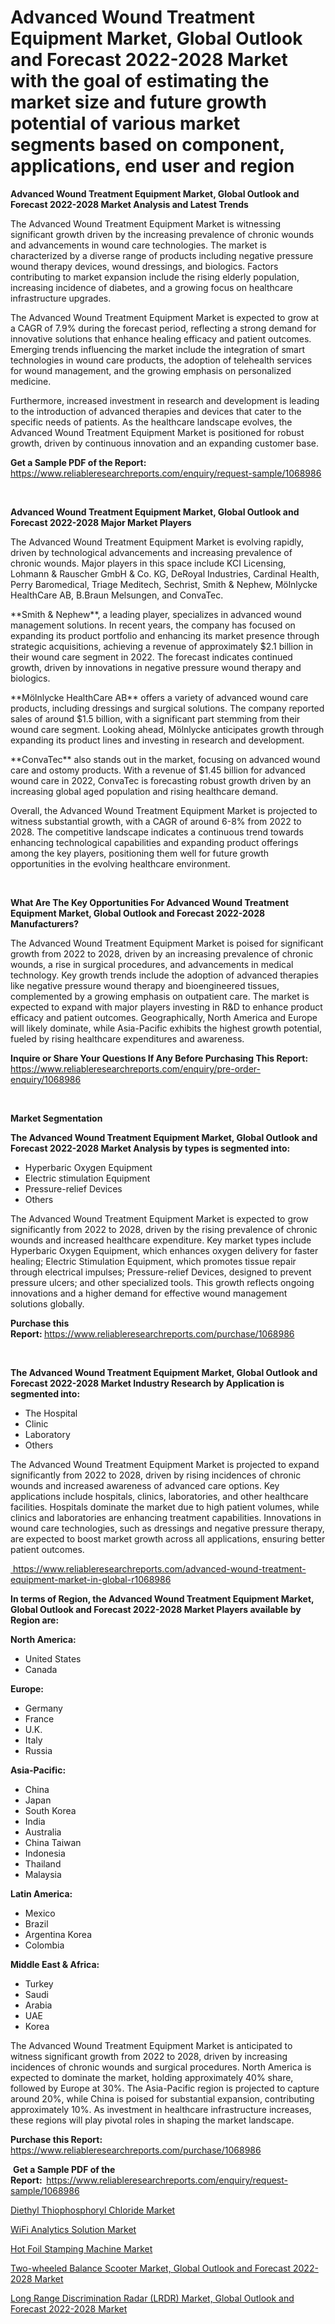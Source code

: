 <p><h1>Advanced Wound Treatment Equipment Market, Global Outlook and Forecast 2022-2028 Market with the goal of estimating the market size and future growth potential of various market segments based on component, applications, end user and region</h1></p><p><strong>Advanced Wound Treatment Equipment Market, Global Outlook and Forecast 2022-2028 Market Analysis and Latest Trends</strong></p>
<p><p>The Advanced Wound Treatment Equipment Market is witnessing significant growth driven by the increasing prevalence of chronic wounds and advancements in wound care technologies. The market is characterized by a diverse range of products including negative pressure wound therapy devices, wound dressings, and biologics. Factors contributing to market expansion include the rising elderly population, increasing incidence of diabetes, and a growing focus on healthcare infrastructure upgrades.</p><p>The Advanced Wound Treatment Equipment Market is expected to grow at a CAGR of 7.9% during the forecast period, reflecting a strong demand for innovative solutions that enhance healing efficacy and patient outcomes. Emerging trends influencing the market include the integration of smart technologies in wound care products, the adoption of telehealth services for wound management, and the growing emphasis on personalized medicine. </p><p>Furthermore, increased investment in research and development is leading to the introduction of advanced therapies and devices that cater to the specific needs of patients. As the healthcare landscape evolves, the Advanced Wound Treatment Equipment Market is positioned for robust growth, driven by continuous innovation and an expanding customer base.</p></p>
<p><strong>Get a Sample PDF of the Report:&nbsp;</strong> <a href="https://www.reliableresearchreports.com/enquiry/request-sample/1068986">https://www.reliableresearchreports.com/enquiry/request-sample/1068986</a></p>
<p>&nbsp;</p>
<p><strong>Advanced Wound Treatment Equipment Market, Global Outlook and Forecast 2022-2028 Major Market Players</strong></p>
<p><p>The Advanced Wound Treatment Equipment Market is evolving rapidly, driven by technological advancements and increasing prevalence of chronic wounds. Major players in this space include KCI Licensing, Lohmann & Rauscher GmbH & Co. KG, DeRoyal Industries, Cardinal Health, Perry Baromedical, Triage Meditech, Sechrist, Smith & Nephew, Mölnlycke HealthCare AB, B.Braun Melsungen, and ConvaTec.</p><p>**Smith & Nephew**, a leading player, specializes in advanced wound management solutions. In recent years, the company has focused on expanding its product portfolio and enhancing its market presence through strategic acquisitions, achieving a revenue of approximately $2.1 billion in their wound care segment in 2022. The forecast indicates continued growth, driven by innovations in negative pressure wound therapy and biologics.</p><p>**Mölnlycke HealthCare AB** offers a variety of advanced wound care products, including dressings and surgical solutions. The company reported sales of around $1.5 billion, with a significant part stemming from their wound care segment. Looking ahead, Mölnlycke anticipates growth through expanding its product lines and investing in research and development.</p><p>**ConvaTec** also stands out in the market, focusing on advanced wound care and ostomy products. With a revenue of $1.45 billion for advanced wound care in 2022, ConvaTec is forecasting robust growth driven by an increasing global aged population and rising healthcare demand.</p><p>Overall, the Advanced Wound Treatment Equipment Market is projected to witness substantial growth, with a CAGR of around 6-8% from 2022 to 2028. The competitive landscape indicates a continuous trend towards enhancing technological capabilities and expanding product offerings among the key players, positioning them well for future growth opportunities in the evolving healthcare environment.</p></p>
<p>&nbsp;</p>
<p><strong>What Are The Key Opportunities For Advanced Wound Treatment Equipment Market, Global Outlook and Forecast 2022-2028 Manufacturers?</strong></p>
<p><p>The Advanced Wound Treatment Equipment Market is poised for significant growth from 2022 to 2028, driven by an increasing prevalence of chronic wounds, a rise in surgical procedures, and advancements in medical technology. Key growth trends include the adoption of advanced therapies like negative pressure wound therapy and bioengineered tissues, complemented by a growing emphasis on outpatient care. The market is expected to expand with major players investing in R&D to enhance product efficacy and patient outcomes. Geographically, North America and Europe will likely dominate, while Asia-Pacific exhibits the highest growth potential, fueled by rising healthcare expenditures and awareness.</p></p>
<p><strong>Inquire or Share Your Questions If Any Before Purchasing This Report:</strong> <a href="https://www.reliableresearchreports.com/enquiry/pre-order-enquiry/1068986">https://www.reliableresearchreports.com/enquiry/pre-order-enquiry/1068986</a></p>
<p>&nbsp;</p>
<p><strong>Market Segmentation</strong></p>
<p><strong>The Advanced Wound Treatment Equipment Market, Global Outlook and Forecast 2022-2028 Market Analysis by types is segmented into:</strong></p>
<p><ul><li>Hyperbaric Oxygen Equipment</li><li>Electric stimulation Equipment</li><li>Pressure-relief Devices</li><li>Others</li></ul></p>
<p><p>The Advanced Wound Treatment Equipment Market is expected to grow significantly from 2022 to 2028, driven by the rising prevalence of chronic wounds and increased healthcare expenditure. Key market types include Hyperbaric Oxygen Equipment, which enhances oxygen delivery for faster healing; Electric Stimulation Equipment, which promotes tissue repair through electrical impulses; Pressure-relief Devices, designed to prevent pressure ulcers; and other specialized tools. This growth reflects ongoing innovations and a higher demand for effective wound management solutions globally.</p></p>
<p><strong>Purchase this Report:&nbsp;</strong><a href="https://www.reliableresearchreports.com/purchase/1068986">https://www.reliableresearchreports.com/purchase/1068986</a></p>
<p>&nbsp;</p>
<p><strong>The Advanced Wound Treatment Equipment Market, Global Outlook and Forecast 2022-2028 Market Industry Research by Application is segmented into:</strong></p>
<p><ul><li>The Hospital</li><li>Clinic</li><li>Laboratory</li><li>Others</li></ul></p>
<p><p>The Advanced Wound Treatment Equipment Market is projected to expand significantly from 2022 to 2028, driven by rising incidences of chronic wounds and increased awareness of advanced care options. Key applications include hospitals, clinics, laboratories, and other healthcare facilities. Hospitals dominate the market due to high patient volumes, while clinics and laboratories are enhancing treatment capabilities. Innovations in wound care technologies, such as dressings and negative pressure therapy, are expected to boost market growth across all applications, ensuring better patient outcomes.</p></p>
<p><a href="https://www.reliableresearchreports.com/advanced-wound-treatment-equipment-market-in-global-r1068986">&nbsp;https://www.reliableresearchreports.com/advanced-wound-treatment-equipment-market-in-global-r1068986</a></p>
<p><strong>In terms of Region, the Advanced Wound Treatment Equipment Market, Global Outlook and Forecast 2022-2028 Market Players available by Region are:</strong></p>
<p>
    <p> <strong> North America: </strong>
        <ul>
            <li>United States</li>
            <li>Canada</li>
        </ul>
        </p> 
    <p> <strong> Europe: </strong>
        <ul>
            <li>Germany</li>
            <li>France</li>
            <li>U.K.</li>
            <li>Italy</li>
            <li>Russia</li>
        </ul>
        </p> 
    <p> <strong> Asia-Pacific: </strong>
        <ul>
            <li>China</li>
            <li>Japan</li>
            <li>South Korea</li>
            <li>India</li>
            <li>Australia</li>
            <li>China Taiwan</li>
            <li>Indonesia</li>
            <li>Thailand</li>
            <li>Malaysia</li>
        </ul>
        </p> 
    <p> <strong> Latin America: </strong>
        <ul>
            <li>Mexico</li>
            <li>Brazil</li>
            <li>Argentina Korea</li>
            <li>Colombia</li>
        </ul>
        </p> 
    <p> <strong> Middle East & Africa: </strong>
        <ul>
            <li>Turkey</li>
            <li>Saudi</li>
            <li>Arabia</li>
            <li>UAE</li>
            <li>Korea</li>
        </ul>
    </p>
    </p>
<p><p>The Advanced Wound Treatment Equipment Market is anticipated to witness significant growth from 2022 to 2028, driven by increasing incidences of chronic wounds and surgical procedures. North America is expected to dominate the market, holding approximately 40% share, followed by Europe at 30%. The Asia-Pacific region is projected to capture around 20%, while China is poised for substantial expansion, contributing approximately 10%. As investment in healthcare infrastructure increases, these regions will play pivotal roles in shaping the market landscape.</p></p>
<p><strong>Purchase this Report: </strong><a href="https://www.reliableresearchreports.com/purchase/1068986">https://www.reliableresearchreports.com/purchase/1068986</a></p>
<p>&nbsp;<strong>Get a Sample PDF of the Report:&nbsp;&nbsp;</strong><a href="https://www.reliableresearchreports.com/enquiry/request-sample/1068986">https://www.reliableresearchreports.com/enquiry/request-sample/1068986</a></p>
<p><strong></strong></p>
<p><p><a href="https://issuu.com/reportprime-2/docs/diethyl-thiophosphoryl-chloride-mar_18cec2cbc0d386">Diethyl Thiophosphoryl Chloride Market</a></p><p><a href="https://www.linkedin.com/pulse/wifi-analytics-solution-market2024-2031-industry-insights-wed8e?trackingId=MoYCque8SQGaS7Tr6rDiPA%3D%3D">WiFi Analytics Solution Market</a></p><p><a href="https://medium.com/@nathalelly87957/the-hot-foil-stamping-machine-market-decisions-are-mostly-driven-by-resource-optimization-and-4a75bb57f7bf">Hot Foil Stamping Machine Market</a></p><p><a href="https://github.com/BellAuer/Market-Research-Report-List-1/blob/main/two-wheeled-balance-scooter-market-global-outlook-and-forecast-2022-2028-market.md">Two-wheeled Balance Scooter Market, Global Outlook and Forecast 2022-2028 Market</a></p><p><a href="https://github.com/SamiaChowdhury801/Market-Research-Report-List-1/blob/main/long-range-discrimination-radar-lrdr-market-global-outlook-and-forecast-2022-2028-market.md">Long Range Discrimination Radar (LRDR) Market, Global Outlook and Forecast 2022-2028 Market</a></p></p>